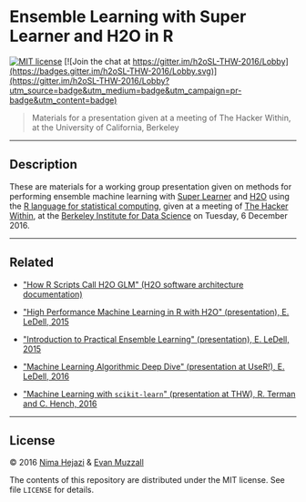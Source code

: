# Ensemble Learning with Super Learner and H2O in R

[![MIT
license](http://img.shields.io/badge/license-MIT-brightgreen.svg)](http://opensource.org/licenses/MIT)
[![Join the chat at
https://gitter.im/h2oSL-THW-2016/Lobby](https://badges.gitter.im/h2oSL-THW-2016/Lobby.svg)](https://gitter.im/h2oSL-THW-2016/Lobby?utm_source=badge&utm_medium=badge&utm_campaign=pr-badge&utm_content=badge)

> Materials for a presentation given at a meeting of The Hacker Within, at the
> University of California, Berkeley

---

## Description

These are materials for a working group presentation given on methods for
performing ensemble machine learning with [Super
Learner](https://cran.r-project.org/web/packages/SuperLearner/index.html) and
[H2O](http://www.h2o.ai) using the [R language for statistical
computing](https://www.r-project.org), given at a meeting of [The Hacker
Within](http://www.thehackerwithin.org/berkeley/posts/ensemble-R), at the
[Berkeley Institute for Data Science](https://bids.berkeley.edu) on Tuesday, 6
December 2016.

---

## Related

* ["How R Scripts Call H2O GLM" (H2O software architecture
    documentation)](http://h2o-release.s3.amazonaws.com/h2o/rel-lambert/5/docs-website/developuser/how_r_interacts_with_h2o.html)

* ["High Performance Machine Learning in R with H2O" (presentation), E. LeDell,
  2015](http://www.stat.berkeley.edu/~ledell/docs/h2o_hpccon_oct2015.pdf)

* ["Introduction to Practical Ensemble Learning" (presentation), E. LeDell,
  2015](http://www.stat.berkeley.edu/~ledell/docs/dlab_ensembles.pdf)

* ["Machine Learning Algorithmic Deep Dive" (presentation at UseR!), E. LeDell,
  2016](https://github.com/ledell/useR-machine-learning-tutorial)

* ["Machine Learning with `scikit-learn`" (presentation at THW), R. Terman and
  C. Hench, 2016](http://www.thehackerwithin.org/berkeley/posts/scikit-learn)

---

## License

&copy; 2016 [Nima Hejazi](http://nimahejazi.org) & [Evan Muzzall]()

The contents of this repository are distributed under the MIT license. See file
`LICENSE` for details.

